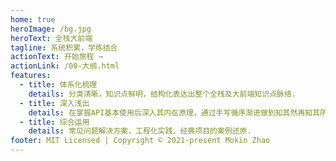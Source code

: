 ```yaml
---
home: true
heroImage: /bg.jpg
heroText: 全栈大前端
tagline: 系统积累，学练结合
actionText: 开始旅程 →
actionLink: /00-大纲.html
features:
  - title: 体系化梳理
    details: 分类清晰，知识点鲜明，结构化表达出整个全栈及大前端知识点脉络.
  - title: 深入浅出
    details: 在掌握API基本使用后深入其内在原理，通过手写循序渐进做到知其然再知其所以然.
  - title: 综合运用
    details: 常见问题解决方案，工程化实践，经典项目的案例还原.
footer: MIT Licensed | Copyright © 2021-present Mokin Zhao
---
```

